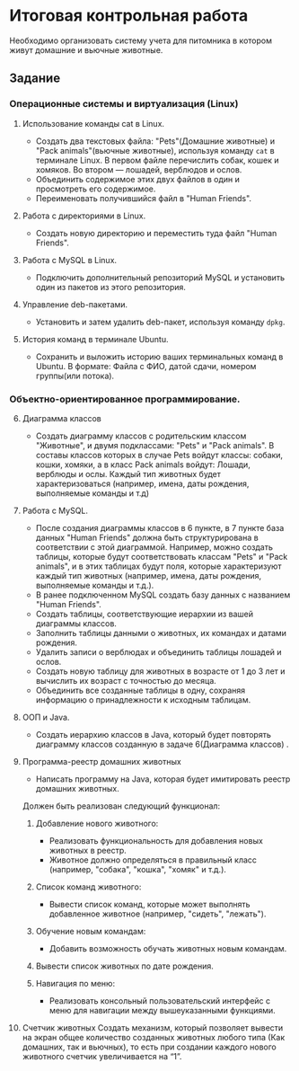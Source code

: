 # Итоговая контрольная работа

Необходимо организовать систему учета для питомника в котором живут
домашние и вьючные животные.

## Задание

### Операционные системы и виртуализация (Linux)

1. Использование команды cat в Linux.
    - Создать два текстовых файла: "Pets"(Домашние животные) и "Pack animals"(вьючные животные), используя команду `cat` в терминале Linux. В первом файле перечислить собак, кошек и хомяков. Во втором — лошадей, верблюдов и ослов.
    - Объединить содержимое этих двух файлов в один и просмотреть его содержимое.
    - Переименовать получившийся файл в "Human Friends".

2. Работа с директориями в Linux.
    - Создать новую директорию и переместить туда файл "Human Friends".

3. Работа с MySQL в Linux.
    - Подключить дополнительный репозиторий MySQL и установить один из пакетов из этого репозитория.

4. Управление deb-пакетами.
    - Установить и затем удалить deb-пакет, используя команду `dpkg`.

5. История команд в терминале Ubuntu.
    - Сохранить и выложить историю ваших терминальных команд в Ubuntu. В формате: Файла с ФИО, датой сдачи, номером группы(или потока).

### Объектно-ориентированное программирование.

6. Диаграмма классов
    - Создать диаграмму классов с родительским классом "Животные", и двумя подклассами: "Pets" и "Pack animals".
    В составы классов которых в случае Pets войдут классы: собаки, кошки, хомяки, а в класс Pack animals войдут: Лошади, верблюды и ослы.
    Каждый тип животных будет характеризоваться (например, имена, даты рождения, выполняемые команды и т.д)

7. Работа с MySQL.

    - После создания диаграммы классов в 6 пункте, в 7 пункте база данных "Human Friends" должна быть структурирована в соответствии с этой диаграммой. Например, можно создать таблицы, которые будут соответствовать классам "Pets" и "Pack animals", и в этих таблицах будут поля, которые характеризуют каждый тип животных (например, имена, даты рождения, выполняемые команды и т.д.). 
    - В ранее подключенном MySQL создать базу данных с названием "Human Friends".
    - Создать таблицы, соответствующие иерархии из вашей диаграммы классов.
    - Заполнить таблицы данными о животных, их командах и датами рождения.
    - Удалить записи о верблюдах и объединить таблицы лошадей и ослов.
    - Создать новую таблицу для животных в возрасте от 1 до 3 лет и вычислить их возраст с точностью до месяца.
    - Объединить все созданные таблицы в одну, сохраняя информацию о принадлежности к исходным таблицам.

8. ООП и Java.

    - Создать иерархию классов в Java, который будет повторять диаграмму классов созданную в задаче 6(Диаграмма классов) .

9. Программа-реестр домашних животных

    - Написать программу на Java, которая будет имитировать реестр домашних животных. 

    Должен быть реализован следующий функционал:
    
    1. Добавление нового животного:
        - Реализовать функциональность для добавления новых животных в реестр.       
        - Животное должно определяться в правильный класс (например, "собака", "кошка", "хомяк" и т.д.).
        
 
    2. Список команд животного:
        - Вывести список команд, которые может выполнять добавленное животное (например, "сидеть", "лежать").
        
    3. Обучение новым командам:
        - Добавить возможность обучать животных новым командам.

    4. Вывести список животных по дате рождения.

    5. Навигация по меню:
        - Реализовать консольный пользовательский интерфейс с меню для навигации между вышеуказанными функциями.
        
10. Счетчик животных
    Создать механизм, который позволяет вывести на экран общее количество созданных животных любого типа (Как домашних, так и вьючных), то есть при создании каждого нового животного счетчик увеличивается на “1”. 

  


